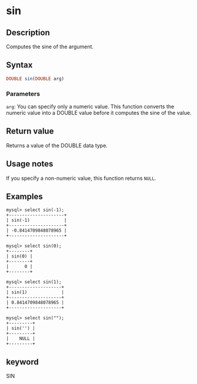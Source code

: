 # sin

## Description

Computes the sine of the argument.

## Syntax

```Haskell
DOUBLE sin(DOUBLE arg)
```

### Parameters

`arg`: You can specify only a numeric value. This function converts the numeric value into a DOUBLE value before it computes the sine of the value.

## Return value

Returns a value of the DOUBLE data type.

## Usage notes

If you specify a non-numeric value, this function returns `NULL`.

## Examples

```Plain
mysql> select sin(-1);
+---------------------+
| sin(-1)             |
+---------------------+
| -0.8414709848078965 |
+---------------------+

mysql> select sin(0);
+--------+
| sin(0) |
+--------+
|      0 |
+--------+

mysql> select sin(1);
+--------------------+
| sin(1)             |
+--------------------+
| 0.8414709848078965 |
+--------------------+

mysql> select sin("");
+---------+
| sin('') |
+---------+
|    NULL |
+---------+
```

## keyword

SIN
